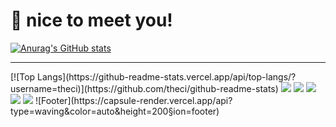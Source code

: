 # 🤞 nice to meet you!
[![Anurag's GitHub stats](https://github-readme-stats.vercel.app/api?username=theci)](https://github.com/theci/github-readme-stats)
<hr>
[![Top Langs](https://github-readme-stats.vercel.app/api/top-langs/?username=theci)](https://github.com/theci/github-readme-stats)
<a href="https://hits.seeyoufarm.com"><img src="https://hits.seeyoufarm.com/api/count/incr/badge.svg?url=https%3A%2F%2Fgithub.com%2Ftheci&count_bg=%2379C83D&title_bg=%23555555&icon=&icon_color=%23E7E7E7&title=hits&edge_flat=false"/></a>
<img src="https://img.shields.io/badge/Android-3DDC84?style=flat-square&logo=Java&logoColor=white"/>
<img src="https://img.shields.io/badge/Android-3DDC84?style=flat-square&logo=Python&logoColor=blue"/>
 <img src="https://img.shields.io/badge/TypeScript-3178C6?style=flat&logo=TypeScript&logoColor=white"/>
  <img src="https://img.shields.io/badge/Python-3178C6?style=flat&logo=TypeScript&logoColor=white"/>
![Footer](https://capsule-render.vercel.app/api?type=waving&color=auto&height=200&section=footer)
